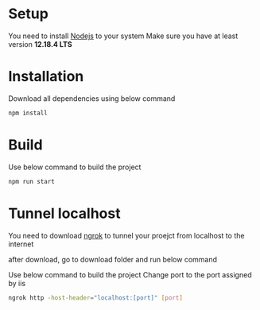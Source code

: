 # Setup

You need to install [Nodejs](https://nodejs.org/en/) to your system
Make sure you have at least version **12.18.4 LTS**


# Installation
Download all dependencies using below command

```sh
npm install
```

# Build
Use below command to build the project

```sh
npm run start
```

# Tunnel localhost
You need to download [ngrok](https://ngrok.com/) to tunnel your proejct from localhost to the internet

after download, go to download folder and run below command

Use below command to build the project
Change port to the port assigned by iis
```sh
ngrok http -host-header="localhost:[port]" [port]
```
